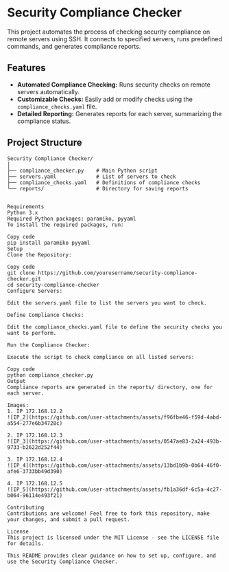 # Security Compliance Checker

This project automates the process of checking security compliance on remote servers using SSH. It connects to specified servers, runs predefined commands, and generates compliance reports.

## Features

- **Automated Compliance Checking:** Runs security checks on remote servers automatically.
- **Customizable Checks:** Easily add or modify checks using the `compliance_checks.yaml` file.
- **Detailed Reporting:** Generates reports for each server, summarizing the compliance status.

## Project Structure

```plaintext
Security Compliance Checker/
│
├── compliance_checker.py    # Main Python script
├── servers.yaml             # List of servers to check
├── compliance_checks.yaml   # Definitions of compliance checks
└── reports/                 # Directory for saving reports


Requirements
Python 3.x
Required Python packages: paramiko, pyyaml
To install the required packages, run:

Copy code
pip install paramiko pyyaml
Setup
Clone the Repository:

Copy code
git clone https://github.com/yourusername/security-compliance-checker.git
cd security-compliance-checker
Configure Servers:

Edit the servers.yaml file to list the servers you want to check.

Define Compliance Checks:

Edit the compliance_checks.yaml file to define the security checks you want to perform.

Run the Compliance Checker:

Execute the script to check compliance on all listed servers:

Copy code
python compliance_checker.py
Output
Compliance reports are generated in the reports/ directory, one for each server.

Images:
1. IP 172.168.12.2
![IP_2](https://github.com/user-attachments/assets/f96fbe46-f59d-4abd-a554-277e6b34728c)

2. IP 172.168.12.3
![IP_3](https://github.com/user-attachments/assets/0547ae83-2a24-493b-9733-b2622d252f44)

3. IP 172.168.12.4
![IP_4](https://github.com/user-attachments/assets/13bd1b9b-0b64-46f0-afe6-3733bb49d390)

4. IP 172.168.12.5
![IP_5](https://github.com/user-attachments/assets/fb1a36df-6c5a-4c27-b064-96114e493f21)

Contributing
Contributions are welcome! Feel free to fork this repository, make your changes, and submit a pull request.

License
This project is licensed under the MIT License - see the LICENSE file for details.

This README provides clear guidance on how to set up, configure, and use the Security Compliance Checker.
